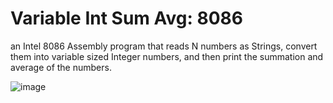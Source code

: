 # Variable Int Sum Avg: 8086
an Intel 8086 Assembly program that reads N numbers as Strings, convert them into variable sized Integer numbers, and then print the summation and average of the numbers.

![image](https://github.com/sondosaabed/Variable-Int-Sum-Avg-8086/assets/65151701/89c69206-0805-4af4-b9a2-a2158c6525dd)
